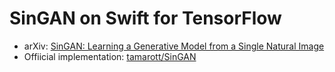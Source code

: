 # SinGAN on Swift for TensorFlow

- arXiv: [SinGAN: Learning a Generative Model from a Single Natural Image](https://arxiv.org/abs/1905.01164)
- Offiicial implementation: [tamarott/SinGAN](https://github.com/tamarott/SinGAN)